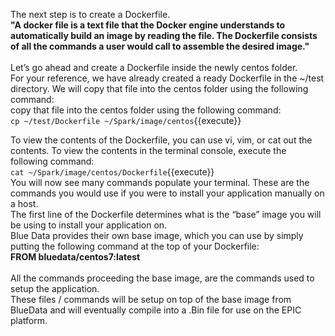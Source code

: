 The next step is to create a Dockerfile. 
<br>
<strong>"A docker file is a text file that the Docker engine understands to automatically build an image by reading the file. The Dockerfile consists of all the commands a user would call to assemble the desired image."</strong>
<br>
<br>
Let’s go ahead and create a Dockerfile inside the newly centos folder.
<br>
For your reference, we have already created a ready Dockerfile in the ~/test directory. We will copy that file into the centos folder using the following command:<br>
copy that file into the centos folder using the following command:<br>
`cp ~/test/Dockerfile ~/Spark/image/centos`{{execute}}<br>

To view the contents of the Dockerfile, you can use vi, vim, or cat out the contents. To view the contents in the terminal console, execute the following command:<br>
`cat ~/Spark/image/centos/Dockerfile`{{execute}}<br>
You will now see many commands populate your terminal. These are the commands you would use if you were to install your application manually on a host. 
<br>The first line of the Dockerfile determines what is the “base” image you will be using to install your application on. 
<br>Blue Data provides their own base image, which you can use by simply putting the following command at the top of your Dockerfile: 
<br><b>FROM bluedata/centos7:latest</b>
<br>
<br>
All the commands proceeding the base image, are the commands used to setup the application. 
<br>These files / commands will be setup on top of the base image from BlueData and will eventually compile into a .Bin file for use on the EPIC platform. 
